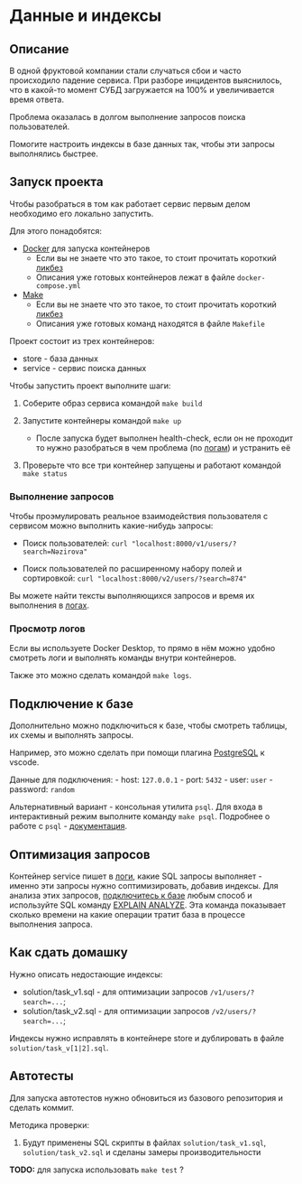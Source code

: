# Данные и индексы

## Описание

В одной фруктовой компании стали случаться сбои и часто происходило падение сервиса. При разборе инцидентов выяснилось, что в какой-то момент СУБД загружается на 100% и увеличивается время ответа. 

Проблема оказалась в долгом выполнение запросов поиска пользователей.

Помогите настроить индексы в базе данных так, чтобы эти запросы выполнялись быстрее.

## Запуск проекта

Чтобы разобраться в том как работает сервис первым делом необходимо его локально запустить.

Для этого понадобятся:

- [Docker](https://docs.docker.com/manuals/) для запуска контейнеров
  - Если вы не знаете что это такое, то стоит прочитать короткий [ликбез](https://sam-ngu.medium.com/docker-tutorial-getting-started-80775e93d4d)
  - Описания уже готовых контейнеров лежат в файле `docker-compose.yml`
- [Make](https://www.gnu.org/software/make/manual/make.html)
  - Если вы не знаете что это такое, то стоит прочитать короткий [ликбез](https://swarnakar-ani24.medium.com/a-noobs-guide-to-using-make-and-writing-makefile-f718135d816b)
  - Описания уже готовых команд находятся в файле `Makefile`

Проект состоит из трех контейнеров:

- store - база данных
- service - сервис поиска данных

Чтобы запустить проект выполните шаги:

1. Соберите образ сервиса командой `make build`

2. Запустите контейнеры командой `make up`
   - После запуска будет выполнен health-check, если он не проходит то нужно разобраться в чем проблема (по [логам](#просмотр-логов)) и устранить её
  
3. Проверьте что все три контейнер запущены и работают командой `make status`

### Выполнение запросов

Чтобы проэмулировать реальное взаимодействия пользователя с сервисом можно выполнить какие-нибудь запросы:

- Поиск пользователей: `curl "localhost:8000/v1/users/?search=Nəzirova"`

- Поиск пользователей по расширенному набору полей и сортировкой: `curl "localhost:8000/v2/users/?search=874"`

Вы можете найти тексты выполняющихся запросов и время их выполнения в [логах](#просмотр-логов).

### Просмотр логов

Если вы используете Docker Desktop, то прямо в нём можно удобно смотреть логи и выполнять команды внутри контейнеров.

Также это можно сделать командой `make logs`.

## Подключение к базе

Дополнительно можно подключиться к базе, чтобы смотреть таблицы, их схемы и выполнять запросы.

Например, это можно сделать при помощи плагина [PostgreSQL](https://marketplace.visualstudio.com/items?itemName=ckolkman.vscode-postgres) к vscode.

Данные для подключения:
    - host: `127.0.0.1`
    - port: `5432`
    - user: `user`
    - password: `random`

Альтернативный вариант - консольная утилита `psql`.  Для входа в интерактивный режим выполните команду `make psql`. Подробнее о работе с `psql` - [документация](https://www.postgresql.org/docs/current/app-psql.htm).

## Оптимизация запросов

Контейнер service пишет в [логи](#просмотр-логов), какие SQL запросы выполняет - именно эти запросы нужно соптимизировать, добавив индексы. Для анализа этих запросов, [подключитесь к базе](#подключение-к-базе) любым способ и используйте SQL команду [EXPLAIN ANALYZE](https://www.postgresql.org/docs/current/sql-explain.html). Эта команда показывает сколько времени на какие операции тратит база в процессе выполнения запроса.

## Как сдать домашку 

Нужно описать недостающие индексы:

- solution/task_v1.sql - для оптимизации запросов `/v1/users/?search=...`;
- solution/task_v2.sql - для оптимизации запросов  `/v2/users/?search=...`;

Индексы нужно исправлять в контейнере store и дублировать в файле `solution/task_v[1|2].sql`.

## Автотесты

Для запуска автотестов нужно обновиться из базового репозитория и сделать коммит.

Методика проверки:

1. Будут применены SQL скрипты в файлах `solution/task_v1.sql`, `solution/task_v2.sql` и сделаны замеры производительности

**TODO:** для запуска использовать `make test` ?
